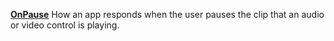 [**OnPause**](properties-audio-video.md) How an app responds when the user pauses the clip that an audio or video control is playing.
